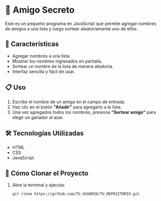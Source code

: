 # 🎁 Amigo Secreto

Este es un pequeño programa en JavaScript que permite agregar nombres de amigos a una lista y luego sortear aleatoriamente uno de ellos.

## 🚀 Características

- Agregar nombres a una lista.
- Mostrar los nombres ingresados en pantalla.
- Sortear un nombre de la lista de manera aleatoria.
- Interfaz sencilla y fácil de usar.

## 📋 Uso

1. Escribe el nombre de un amigo en el campo de entrada.
2. Haz clic en el botón **"Añadir"** para agregarlo a la lista.
3. Una vez agregados todos los nombres, presiona **"Sortear amigo"** para elegir un ganador al azar.

## 🛠️ Tecnologías Utilizadas

- HTML
- CSS
- JavaScript

## 📌 Cómo Clonar el Proyecto

1. Abre la terminal y ejecuta:
   ```sh
   git clone https://github.com/TU_USUARIO/TU_REPOSITORIO.git
